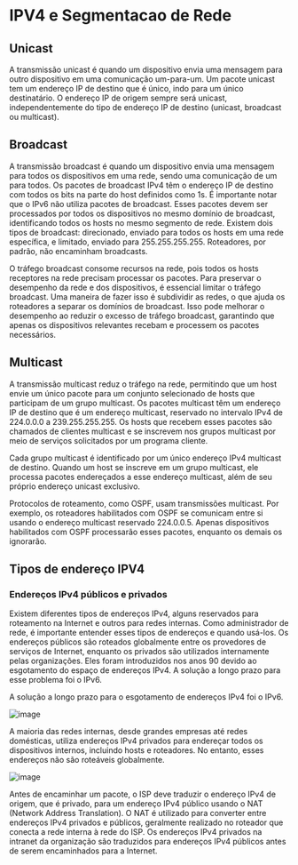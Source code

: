 # IPV4 e Segmentacao de Rede

## Unicast

A transmissão unicast é quando um dispositivo envia uma mensagem para outro dispositivo em uma comunicação um-para-um. Um pacote unicast tem um endereço IP de 
destino que é único, indo para um único destinatário. O endereço IP de origem sempre será unicast, independentemente do tipo de endereço IP de destino (unicast, 
broadcast ou multicast).

## Broadcast

A transmissão broadcast é quando um dispositivo envia uma mensagem para todos os dispositivos em uma rede, sendo uma comunicação de um para todos. Os pacotes de 
broadcast IPv4 têm o endereço IP de destino com todos os bits na parte do host definidos como 1s. É importante notar que o IPv6 não utiliza pacotes de broadcast. 
Esses pacotes devem ser processados por todos os dispositivos no mesmo domínio de broadcast, identificando todos os hosts no mesmo segmento de rede. Existem dois 
tipos de broadcast: direcionado, enviado para todos os hosts em uma rede específica, e limitado, enviado para 255.255.255.255. Roteadores, por padrão, não encaminham 
broadcasts.

O tráfego broadcast consome recursos na rede, pois todos os hosts receptores na rede precisam processar os pacotes. Para preservar o desempenho da rede e dos 
dispositivos, é essencial limitar o tráfego broadcast. Uma maneira de fazer isso é subdividir as redes, o que ajuda os roteadores a separar os domínios de 
broadcast. Isso pode melhorar o desempenho ao reduzir o excesso de tráfego broadcast, garantindo que apenas os dispositivos relevantes recebam e processem os 
pacotes necessários.

## Multicast

A transmissão multicast reduz o tráfego na rede, permitindo que um host envie um único pacote para um conjunto selecionado de hosts que participam de um grupo 
multicast. Os pacotes multicast têm um endereço IP de destino que é um endereço multicast, reservado no intervalo IPv4 de 224.0.0.0 a 239.255.255.255. Os hosts que
recebem esses pacotes são chamados de clientes multicast e se inscrevem nos grupos multicast por meio de serviços solicitados por um programa cliente.

Cada grupo multicast é identificado por um único endereço IPv4 multicast de destino. Quando um host se inscreve em um grupo multicast, ele processa pacotes 
endereçados a esse endereço multicast, além de seu próprio endereço unicast exclusivo.

Protocolos de roteamento, como OSPF, usam transmissões multicast. Por exemplo, os roteadores habilitados com OSPF se comunicam entre si usando o endereço 
multicast reservado 224.0.0.5. Apenas dispositivos habilitados com OSPF processarão esses pacotes, enquanto os demais os ignorarão.

## Tipos de endereço IPV4

### Endereços IPv4 públicos e privados


Existem diferentes tipos de endereços IPv4, alguns reservados para roteamento na Internet e outros para redes internas. Como administrador de rede, é importante 
entender esses tipos de endereços e quando usá-los. Os endereços públicos são roteados globalmente entre os provedores de serviços de Internet, enquanto os 
privados são utilizados internamente pelas organizações. Eles foram introduzidos nos anos 90 devido ao esgotamento do espaço de endereços IPv4. A solução a longo 
prazo para esse problema foi o IPv6.

A solução a longo prazo para o esgotamento de endereços IPv4 foi o IPv6.

![image](https://github.com/micvet/bootcamp-qa-automacao-cypress/assets/86981990/3ab1a35f-fe5b-43ed-9c63-c88f7e5e2bc1)


A maioria das redes internas, desde grandes empresas até redes domésticas, utiliza endereços IPv4 privados para endereçar todos os dispositivos internos, 
incluindo hosts e roteadores. No entanto, esses endereços não são roteáveis globalmente.

![image](https://github.com/micvet/bootcamp-qa-automacao-cypress/assets/86981990/e65ced68-fabf-404e-a46b-7a36d319f859)

Antes de encaminhar um pacote, o ISP deve traduzir o endereço IPv4 de origem, que é privado, para um endereço IPv4 público usando o NAT (Network Address 
Translation). O NAT é utilizado para converter entre endereços IPv4 privados e públicos, geralmente realizado no roteador que conecta a rede interna à rede do ISP. 
Os endereços IPv4 privados na intranet da organização são traduzidos para endereços IPv4 públicos antes de serem encaminhados para a Internet.
















